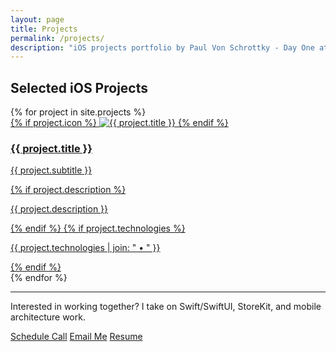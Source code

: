```yaml
---
layout: page
title: Projects
permalink: /projects/
description: "iOS projects portfolio by Paul Von Schrottky - Day One at Automattic, WordPress Mobile, Banking apps, and more. SwiftUI and iOS development expertise."
---
```


## Selected iOS Projects

<div class="grid grid--cards">
{% for project in site.projects %}
  <article class="card project-card">
    <a href="{{ project.url }}" class="card__body">
      {% if project.icon %}
        <img class="project-card__icon" src="{{ project.icon }}" alt="{{ project.title }}">
      {% endif %}
      <h3 class="card__title">{{ project.title }}</h3>
      <p class="card__meta">{{ project.subtitle }}</p>
      {% if project.description %}
        <p class="card__desc">{{ project.description }}</p>
      {% endif %}
      {% if project.technologies %}
        <p class="card__tags">{{ project.technologies | join: " • " }}</p>
      {% endif %}
    </a>
  </article>
{% endfor %}
</div>

---

Interested in working together? I take on Swift/SwiftUI, StoreKit, and mobile architecture work.

<div class="cta-buttons">
  <a class="btn btn--primary" href="https://calendly.com/pschrottky" target="_blank" rel="noopener">Schedule Call</a>
  <a class="btn" href="mailto:{{ site.email }}">Email Me</a>
  <a class="btn btn--secondary" href="/assets/Paul%20Von%20Schrottky%20-%20Resume.pdf" target="_blank" rel="noopener">Resume</a>
</div>